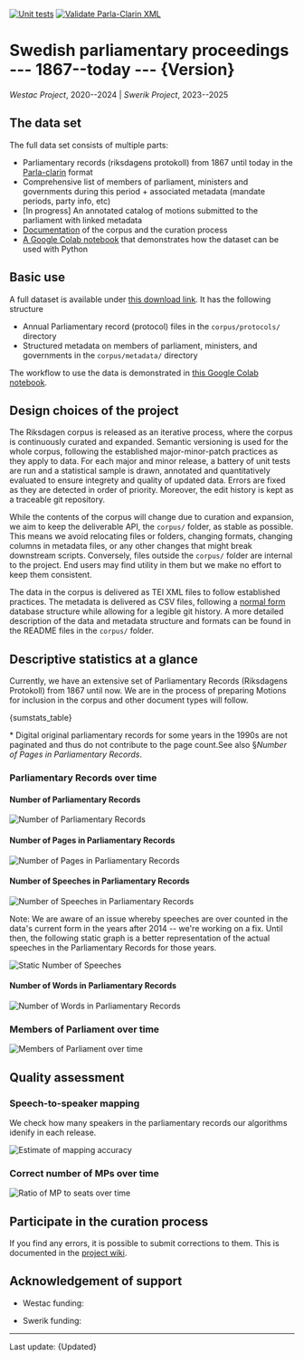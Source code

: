 [![Unit tests](https://github.com/welfare-state-analytics/riksdagen-corpus/actions/workflows/push.yml/badge.svg)](https://github.com/welfare-state-analytics/riksdagen-corpus/actions/workflows/push.yml)
[![Validate Parla-Clarin XML](https://github.com/welfare-state-analytics/riksdagen-corpus/actions/workflows/validate.yml/badge.svg)](https://github.com/welfare-state-analytics/riksdagen-corpus/actions/workflows/validate.yml)


# Swedish parliamentary proceedings --- 1867--today --- {Version}

_Westac Project_, 2020--2024 |
_Swerik Project_, 2023--2025


## The data set

The full data set consists of multiple parts:

- Parliamentary records (riksdagens protokoll) from 1867 until today in the [Parla-clarin](https://github.com/clarin-eric/parla-clarin) format
- Comprehensive list of members of parliament, ministers and governments during this period + associated metadata (mandate periods, party info, etc)
- [In progress] An annotated catalog of motions submitted to the parliament with linked metadata
- [Documentation](https://github.com/welfare-state-analytics/riksdagen-corpus/tree/main/docs/) of the corpus and the curation process
- [A Google Colab notebook](https://colab.research.google.com/drive/1C3e2gwi9z83ikXbYXNPfB6RF7spTgzxA?usp=sharing) that demonstrates how the dataset can be used with Python

## Basic use

A full dataset is available under [this download link](https://github.com/welfare-state-analytics/riksdagen-corpus/releases/latest/download/corpus.zip). It has the following structure

- Annual Parliamentary record (protocol) files in the ```corpus/protocols/``` directory
- Structured metadata on members of parliament, ministers, and governments in the ```corpus/metadata/``` directory

The workflow to use the data is demonstrated in [this Google Colab notebook](https://colab.research.google.com/drive/1C3e2gwi9z83ikXbYXNPfB6RF7spTgzxA?usp=sharing).

## Design choices of the project

The Riksdagen corpus is released as an iterative process, where the corpus is continuously curated and expanded. Semantic versioning is used for the whole corpus, following the established major-minor-patch practices as they apply to data. For each major and minor release, a battery of unit tests are run and a statistical sample is drawn, annotated and quantitatively evaluated to ensure integrety and quality of updated data. Errors are fixed as they are detected in order of priority. Moreover, the edit history is kept as a traceable git repository.

While the contents of the corpus will change due to curation and expansion, we aim to keep the deliverable API, the `corpus/` folder, as stable as possible. This means we avoid relocating files or folders, changing formats, changing columns in metadata files, or any other changes that might break downstream scripts. Conversely, files outside the `corpus/` folder are internal to the project. End users may find utility in them but we make no effort to keep them consistent.

The data in the corpus is delivered as TEI XML files to follow established practices. The metadata is delivered as CSV files, following a [normal form](https://en.wikipedia.org/wiki/Database_normalization) database structure while allowing for a legible git history. A more detailed description of the data and metadata structure and formats can be found in the README files in the `corpus/` folder.

## Descriptive statistics at a glance

Currently, we have an extensive set of Parliamentary Records (Riksdagens Protokoll) from 1867 until now. We are in the process of preparing Motions for inclusion in the corpus and other document types will follow.

{sumstats_table}

\* Digital original parliamentary records for some years in the 1990s are not paginated and thus do not contribute to the page count.See also §_Number of Pages in Parliamentary Records_.

### Parliamentary Records over time

#### Number of Parliamentary Records

![Number of Parliamentary Records](scripts/stats-dashboard/figures/n-prot/n-prot.png)

#### Number of Pages in Parliamentary Records

![Number of Pages in Parliamentary Records](scripts/stats-dashboard/figures/prot-pages/prot-pages.png)

#### Number of Speeches in Parliamentary Records

![Number of Speeches in Parliamentary Records](scripts/stats-dashboard/figures/prot-speeches/prot-speeches.png)

Note: We are aware of an issue whereby speeches are over counted in the data's current form in the years after 2014 -- we're working on a fix. Until then, the following static graph is a better representation of the actual speeches in the Parliamentary Records for those years.

![Static Number of Speeches](scripts/stats-dashboard/figures/prot-speeches/tomas.png)

#### Number of Words in Parliamentary Records

![Number of Words in Parliamentary Records](scripts/stats-dashboard/figures/prot-words/prot-words.png)

### Members of Parliament over time

![Members of Parliament over time](scripts/stats-dashboard/figures/mp-coverage/mp-coverage.png)

## Quality assessment

### Speech-to-speaker mapping

We check how many speakers in the parliamentary records our algorithms idenify in each release. 

![Estimate of mapping accuracy](https://raw.githubusercontent.com/welfare-state-analytics/riksdagen-corpus/main/input/accuracy/version_plot.png)

### Correct number of MPs over time

![Ratio of MP to seats over time](scripts/stats-dashboard/figures/mp-coverage/mp-coverage-ratio.png)




## Participate in the curation process

If you find any errors, it is possible to submit corrections to them. This is documented in the [project wiki](https://github.com/welfare-state-analytics/riksdagen-corpus/wiki/Submit-corrections).


## Acknowledgement of support

- Westac funding: 

- Swerik funding:

---
Last update: {Updated}
